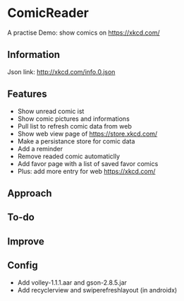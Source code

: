 # ComicReader

A practise Demo: show comics on https://xkcd.com/

## Information

Json link: http://xkcd.com/info.0.json

## Features
* Show unread comic ist
* Show comic pictures and informations
* Pull list to refresh comic data from web
* Show web view page of https://store.xkcd.com/
* Make a persistance store for comic data
* Add a reminder
* Remove readed comic automaticlly
* Add favor page with a list of saved favor comics
* Plus: add more entry for web https://xkcd.com/

## Approach

## To-do

## Improve

## Config
* Add volley-1.1.1.aar and gson-2.8.5.jar
* Add recyclerview and swiperefreshlayout (in androidx)
